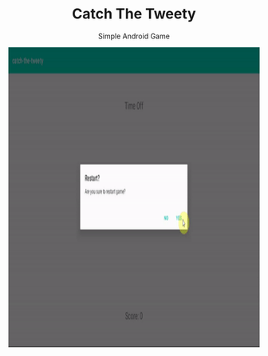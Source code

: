 <h1 align="center">Catch The Tweety</h1>

<p align="center">Simple Android Game</p>

<p align="center">
  <img height="600" src="https://github.com/isilay-subasi/android-catch-the-tweety/blob/main/Presentation/tweety.gif"/>
</p>
